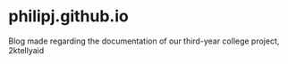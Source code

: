 # philipj.github.io
Blog made regarding the documentation of our third-year college project, 2ktellyaid
